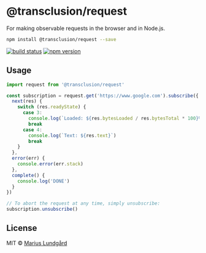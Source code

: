 # @transclusion/request

For making observable requests in the browser and in Node.js.

```sh
npm install @transclusion/request --save
```

[![build status](https://img.shields.io/travis/transclusion/request/master.svg?style=flat-square)](https://travis-ci.org/transclusion/request)
[![npm version](https://img.shields.io/npm/v/@transclusion/request.svg?style=flat-square)](https://www.npmjs.com/package/@transclusion/request)

## Usage

```js
import request from '@transclusion/request'

const subscription = request.get('https://www.google.com').subscribe({
  next(res) {
    switch (res.readyState) {
      case 3:
        console.log(`Loaded: ${res.bytesLoaded / res.bytesTotal * 100}%`)
        break
      case 4:
        console.log(`Text: ${res.text}`)
        break
    }
  },
  error(err) {
    console.error(err.stack)
  },
  complete() {
    console.log('DONE')
  }
})

// To abort the request at any time, simply unsubscribe:
subscription.unsubscribe()
```

## License

MIT © [Marius Lundgård](https://mariuslundgard.com)
